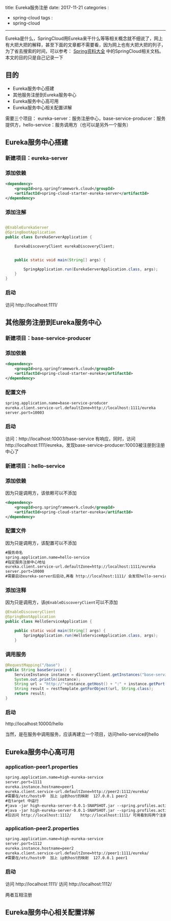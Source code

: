 title: Eureka服务注册
date: 2017-11-21
categories : 
  - spring-cloud
tags : 
  - spring-cloud
---


Eureka是什么，SpringCloud用Eureka来干什么等等相关概念就不细说了，网上有大把大把的解释，甚至下面的文章都不需要看，因为网上也有大把大把的列子，为了省去搜索的时间，可以参考：
[Spring资料大全](/2017/11/26/2017-11-26-Spring资料大全/#SpringCloud)  中的SpringCloud相关文档。本文的目的只是自己记录一下

## 目的

- Eureka服务中心搭建
- 其他服务注册到Eureka服务中心
- Eureka服务中心高可用
- Eureka服务中心相关配置详解


需要三个项目： eureka-server：服务注册中心，base-service-producer：服务提供方，hello-service：服务调用方（也可以是另外一个服务） 




## Eureka服务中心搭建


### 新建项目：eureka-server


### 添加依赖

```xml
<dependency>
    <groupId>org.springframework.cloud</groupId>
    <artifactId>spring-cloud-starter-eureka-server</artifactId>
</dependency>
```

### 添加注解

```java

@EnableEurekaServer
@SpringBootApplication
public class EurekaServerApplication {

    EurekaDiscoveryClient eurekaDiscoveryClient;


    public static void main(String[] args) {

        SpringApplication.run(EurekaServerApplication.class, args);
    }
}

```

### 启动

访问 http://localhost:1111/


## 其他服务注册到Eureka服务中心

### 新建项目：base-service-producer


### 添加依赖

```xml
<dependency>
    <groupId>org.springframework.cloud</groupId>
    <artifactId>spring-cloud-starter-eureka</artifactId>
</dependency>
```

### 配置文件

```xml
spring.application.name=base-service-producer
eureka.client.service-url.defaultZone=http://localhost:1111/eureka
server.port=10003
```

### 启动

访问：http://localhost:10003/base-service 有响应，同时，访问http://localhost:1111/eureka，发现base-service-producer:10003被注册到注册中心了



### 新建项目：hello-service

### 添加依赖

因为只是调用方，该依赖可以不添加

```xml
<dependency>
    <groupId>org.springframework.cloud</groupId>
    <artifactId>spring-cloud-starter-eureka</artifactId>
</dependency>
```

### 配置文件

因为只是调用方，该配置可以不添加

```xml
#服务命名
spring.application.name=hello-service
#指定服务注册中心地址
eureka.client.service-url.defaultZone=http://localhost:1111/eureka
server.port=10000
#需要启动eureka-server后启动,再看 http://localhost:1111/ 会发现hello-service已经注册到服务中心中去了

```

### 添加注释

因为只是调用方，该```@EnableDiscoveryClient```可以不添加

```java
@EnableDiscoveryClient
@SpringBootApplication
public class HelloServiceApplication {

    public static void main(String[] args) {
        SpringApplication.run(HelloServiceApplication.class, args);
    }

```

### 调用服务

```java
@RequestMapping("/base")
public String baseSerivce() {
    ServiceInstance instance = discoveryClient.getInstances("base-service-producer").get(0);
    System.out.println(instance);
    String url = "http://"+instance.getHost() + ":" + instance.getPort()  + "/base-service";
    String result = restTemplate.getForObject(url, String.class);
    return result;
}

```

### 启动

http://localhost:10000/hello 

当然，是在服务中调用服务，应该再建立一个项目，访问hello-service的hello



## Eureka服务中心高可用

### application-peer1.properties

```xml
spring.application.name=high-eureka-service
server.port=1111
eureka.instance.hostname=peer1
eureka.client.service-url.defaultZone=http://peer2:1112/eureka/
#需要在/etc/hosts中  加上 ip到host的映射  127.0.0.1 peer2
#在target 中运行
#java -jar high-eureka-server-0.0.1-SNAPSHOT.jar --spring.profiles.active=peer1
#java -jar high-eureka-server-0.0.1-SNAPSHOT.jar --spring.profiles.active=peer2
#后访问 http://localhost:1112/    http://localhost:1111/ 可用看到将两个注册中心都当做服务注册到了注册中心中

```


### application-peer2.properties

```xml
spring.application.name=high-eureka-service
server.port=1112
eureka.instance.hostname=peer2
eureka.client.service-url.defaultZone=http://peer1:1111/eureka/
#需要在/etc/hosts中  加上 ip到host的映射  127.0.0.1 peer1
```

### 启动

访问 http://localhost:1111/
访问 http://localhost:1112/

两者互相注册



## Eureka服务中心相关配置详解
